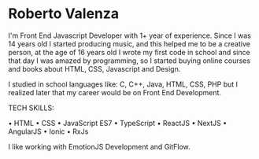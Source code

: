 # Roberto Valenza
I'm Front End Javascript Developer with 1+ year of experience.
Since I was 14 years old I started producing music, and this helped me to be a creative person, at the age of 16 years old I wrote my first code in school and since that day I was amazed by programming, so I started buying online courses and books about HTML, CSS, Javascript and Design.

I studied in school languages like: C, C++, Java, HTML, CSS, PHP but I realized later that my career would be on Front End Development.

TECH SKILLS:

• HTML
• CSS
• JavaScript ES7
• TypeScript
• ReactJS
• NextJS
• AngularJS
• Ionic
• RxJs

I like working with EmotionJS Development and GitFlow.
